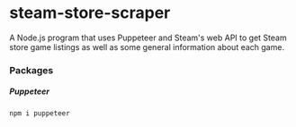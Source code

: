 # steam-store-scraper
A Node.js program that uses Puppeteer and Steam's web API to get Steam store game listings as well as some general information about each game.

### Packages
##### Puppeteer
`npm i puppeteer`
